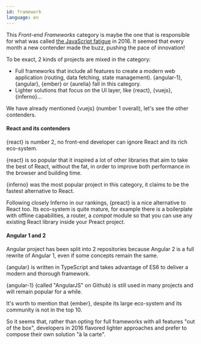 ```yaml
---
id: framework  
language: en
---
```


This _Front-end Frameworks_ category is maybe the one that is responsible for what was called [the JavaScript fatigue](https://medium.freecodecamp.com/javascript-fatigue-fatigue-66ffb619f6ce#.soeh5g56p) in 2016.
It seemed that every month a new contender made the buzz, pushing the pace of innovation!

To be exact, 2 kinds of projects are mixed in the category:

* Full frameworks that include all features to create a modern web application (routing, data fetching, state management). {angular-1}, {angular}, {ember} or {aurelia} fall in this category.
* Lighter solutions that focus on the UI layer, like {react}, {vuejs}, {inferno}...

We have already mentioned {vuejs} (number 1 overall), let's see the other contenders.

#### React and its contenders

{react} is number 2, no front-end developer can ignore React and its rich eco-system.

{react} is so popular that it inspired a lot of other libraries that aim to take the best of React, without the fat, in order to improve both performance in the browser and building time.

{inferno} was the most popular project in this category, it claims to be the fastest alternative to React.

Following closely Inferno in our rankings, {preact} is a nice alternative to React too.
Its eco-system is quite mature, for example there is a boilerplate with offline capabilities, a router, a _compat_ module so that you can use any existing React library inside your Preact project.

#### Angular 1 and 2

Angular project has been split into 2 repositories because Angular 2 is a full rewrite of Angular 1, even if some concepts remain the same.

{angular} is written in TypeScript and takes advantage of ES6 to deliver a modern and thorough framework.

{angular-1} (called "AngularJS" on Github) is still used in many projects and will remain popular for a while.

It's worth to mention that {ember}, despite its large eco-system and its community is not in the top 10.

So it seems that, rather than opting for full frameworks with all features "out of the box", developers in 2016 flavored lighter approaches and prefer to compose their own solution "à la carte".

